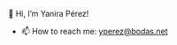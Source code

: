 👋 Hi, I’m Yanira Pérez!
- 📫 How to reach me: yperez@bodas.net

<!---
yperez-tkww/yperez-tkww is a ✨ special ✨ repository because its `README.md` (this file) appears on your GitHub profile.
You can click the Preview link to take a look at your changes.
--->
